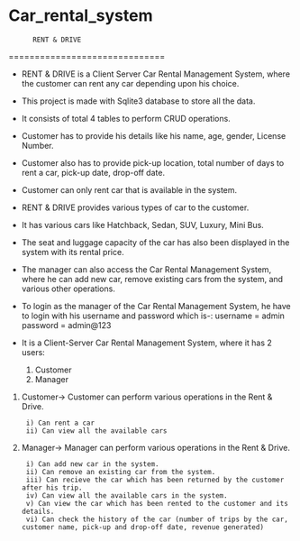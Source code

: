# Car_rental_system

	      RENT & DRIVE 
==============================

* RENT & DRIVE is a Client Server Car Rental Management System, where the customer can rent any car depending upon his choice.
* This project is made with Sqlite3 database to store all the data.
* It consists of total 4 tables to perform CRUD operations.

* Customer has to provide his details like his name, age, gender, License Number.
* Customer also has to provide pick-up location, total number of days to rent a car, pick-up date, drop-off date.
* Customer can only rent car that is available in the system.

* RENT & DRIVE provides various types of car to the customer.
* It has various cars like Hatchback, Sedan, SUV, Luxury, Mini Bus.
* The seat and luggage capacity of the car has also been displayed in the system with its rental price.

* The manager can also access the Car Rental Management System, where he can add new car, remove existing cars from the system, and various other operations.
* To login as the manager of the Car Rental Management System, he have to login with his username and password which is-:
	                                                                                                                      username = admin
	                                                                                                                      password = admin@123


* It is a Client-Server Car Rental Management System, where it has 2 users:
	1) Customer
	2) Manager

1) Customer->
		Customer can perform various operations in the Rent & Drive.
		
		i) Can rent a car
		ii) Can view all the available cars

2) Manager->
		Manager can perform various operations in the Rent & Drive.

		i) Can add new car in the system.
		ii) Can remove an existing car from the system.
		iii) Can recieve the car which has been returned by the customer after his trip.
		iv) Can view all the available cars in the system.
		v) Can view the car which has been rented to the customer and its details.
		vi) Can check the history of the car (number of trips by the car, customer name, pick-up and drop-off date, revenue generated)


